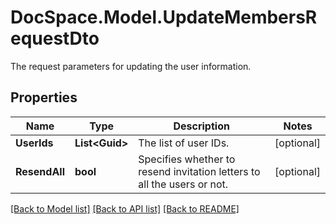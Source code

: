 # DocSpace.Model.UpdateMembersRequestDto
The request parameters for updating the user information.

## Properties

Name | Type | Description | Notes
------------ | ------------- | ------------- | -------------
**UserIds** | **List&lt;Guid&gt;** | The list of user IDs. | [optional] 
**ResendAll** | **bool** | Specifies whether to resend invitation letters to all the users or not. | [optional] 

[[Back to Model list]](../README.md#documentation-for-models) [[Back to API list]](../README.md#documentation-for-api-endpoints) [[Back to README]](../README.md)

